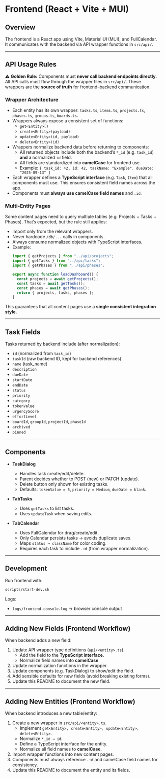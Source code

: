 # Frontend (React + Vite + MUI)

## Overview
The frontend is a React app using Vite, Material UI (MUI), and FullCalendar. It communicates with the backend via API wrapper functions in `src/api/`.

---

## API Usage Rules

⚠️ **Golden Rule:** Components must **never call backend endpoints directly**. All API calls must flow through the wrapper files in `src/api/`. These wrappers are the **source of truth** for frontend–backend communication.

### Wrapper Architecture
- Each entity has its own wrapper: `tasks.ts`, `items.ts`, `projects.ts`, `phases.ts`, `groups.ts`, `boards.ts`.
- Wrappers always expose a consistent set of functions:
  - `get<Entity>()`
  - `create<Entity>(payload)`
  - `update<Entity>(id, payload)`
  - `delete<Entity>(id)`
- Wrappers normalize backend data before returning to components:
  - All returned objects include both the backend’s `*_id` (e.g. `task_id`) **and** a normalized `id` field.
  - All fields are standardized into **camelCase** for frontend use.
  - Example: `{ task_id: 42, id: 42, taskName: "Example", dueDate: "2025-09-13" }`
- Each wrapper defines a **TypeScript interface** (e.g. `Task`, `Item`) that all components must use. This ensures consistent field names across the app.
- Components must **always use camelCase field names** and `.id`.

### Multi-Entity Pages
Some content pages need to query multiple tables (e.g. Projects + Tasks + Phases). That’s expected, but the rule still applies:
- Import only from the relevant wrappers.
- Never hardcode `/db/...` calls in components.
- Always consume normalized objects with TypeScript interfaces.
- Example:
  ```ts
  import { getProjects } from "../api/projects";
  import { getTasks } from "../api/tasks";
  import { getPhases } from "../api/phases";

  export async function loadDashboard() {
    const projects = await getProjects();
    const tasks = await getTasks();
    const phases = await getPhases();
    return { projects, tasks, phases };
  }
  ```

This guarantees that all content pages use a **single consistent integration style**.

---

## Task Fields
Tasks returned by backend include (after normalization):
- `id` (normalized from `task_id`)
- `taskId` (raw backend ID, kept for backend references)
- `name` (task_name)
- `description`
- `dueDate`
- `startDate`
- `endDate`
- `status`
- `priority`
- `category`
- `tokenValue`
- `urgencyScore`
- `effortLevel`
- `boardId`, `groupId`, `projectId`, `phaseId`
- `archived`
- `pinned`

---

## Components
- **TaskDialog**
  - Handles task create/edit/delete.
  - Parent decides whether to POST (new) or PATCH (update).
  - Delete button only shown for existing tasks.
  - Defaults: `tokenValue = 5`, `priority = Medium`, `dueDate = blank`.

- **TabTasks**
  - Uses `getTasks` to list tasks.
  - Uses `updateTask` when saving edits.

- **TabCalendar**
  - Uses FullCalendar for drag/create/edit.
  - Only Calendar persists tasks → avoids duplicate saves.
  - Maps `status → className` for color coding.
  - Requires each task to include `.id` (from wrapper normalization).

---

## Development
Run frontend with:
```bash
scripts/start-dev.sh
```

Logs:
- `logs/frontend-console.log` → browser console output

---

## Adding New Fields (Frontend Workflow)
When backend adds a new field:
1. Update API wrapper type definitions (`api/<entity>.ts`).
   - Add the field to the **TypeScript interface**.
   - Normalize field names into **camelCase**.
2. Update normalization functions in the wrapper.
3. Update components (e.g. TaskDialog) to show/edit the field.
4. Add sensible defaults for new fields (avoid breaking existing forms).
5. Update this README to document the new field.

---

## Adding New Entities (Frontend Workflow)
When backend introduces a new table/entity:
1. Create a new wrapper in `src/api/<entity>.ts`.
   - Implement `get<Entity>, create<Entity>, update<Entity>, delete<Entity>`.
   - Normalize `*_id → id`.
   - Define a TypeScript interface for the entity.
   - Normalize all field names to **camelCase**.
2. Import wrapper functions into new content pages.
3. Components must always reference `.id` and camelCase field names for consistency.
4. Update this README to document the entity and its fields.